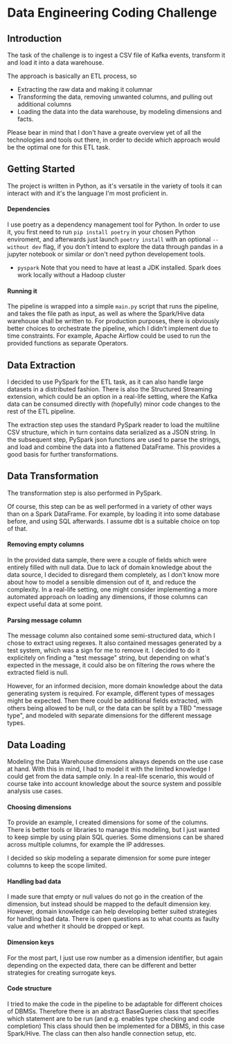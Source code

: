 # Data Engineering Coding Challenge
## Introduction
The task of the challenge is to ingest a CSV file of Kafka events, transform it and load it into a data warehouse.

The approach is basically an ETL process, so 
- Extracting the raw data and making it columnar
- Transforming the data, removing unwanted columns, and pulling out additional columns
- Loading the data into the data warehouse, by modeling dimensions and facts.  

Please bear in mind that I don't have a greate overview yet of all the technologies and tools out there, in order to decide which approach would be the optimal one for this ETL task.

## Getting Started
The project is written in Python, as it's versatile in the variety of tools it can interact with and it's the language I'm most proficient in. 

#### Dependencies
I use poetry as a dependency management tool for Python. In order to use it, you first need to run `pip install poetry` in your chosen Python enviroment, and afterwards just launch `poetry install` with an optional `--without dev` flag, if you don't intend to explore the data through pandas in a jupyter notebook or similar or don't need python developement tools.

- `pyspark`
Note that you need to have at least a JDK installed. Spark does work locally without a Hadoop cluster

#### Running it
The pipeline is wrapped into a simple `main.py` script that runs the pipeline, and takes the file path as input, as well as where the Spark/Hive data warehouse shall be written to.
For production purposes, there is obviously better choices to orchestrate the pipeline, which I didn't implement due to time constraints.
For example, Apache Airflow could be used to run the provided functions as separate Operators. 

## Data Extraction
I decided to use PySpark for the ETL task, as it can also handle large datasets in a distributed fashion. There is also the Structured Streaming extension, which could be an option in a real-life setting, where the Kafka data can be consumed directly with (hopefully) minor code changes to the rest of the ETL pipeline.

The extraction step uses the standard PySpark reader to load the multiline CSV structure, which in turn contains data serialized as a JSON string.
In the subsequent step, PySpark json functions are used to parse the strings, and load and combine the data into a flattened DataFrame. This provides a good basis for further transformations.

## Data Transformation
The transformation step is also performed in PySpark. 

Of course, this step can be as well performed in a variety of other ways than on a Spark DataFrame.
For example, by loading it into some database before, and using SQL afterwards.
I assume dbt is a suitable choice on top of that.

#### Removing empty columns
In the provided data sample, there were a couple of fields which were entirely filled with null data. 
Due to lack of domain knowledge about the data source, I decided to disregard them completely, as I don't know more about how to model a sensible dimension out of it, and reduce the complexity.
In a real-life setting, one might consider implementing a more automated approach on loading any dimensions, if those columns can expect useful data at some point.

#### Parsing message column
The message column also contained some semi-structured data, which I chose to extract using regexes.
It also contained messages generated by a test system, which was a sign for me to remove it. 
I decided to do it explicitely on finding a "test message" string, but depending on what's expected in the message, it could also be on filtering the rows where the extracted field is null. 

However, for an informed decision, more domain knowledge about the data generating system is required.
For example, different types of messages might be expected. Then there could be additional fields extracted, with others being allowed to be null, or the data can be split by a TBD "message type", and modeled with separate dimensions for the different message types.

## Data Loading
Modeling the Data Warehouse dimensions always depends on the use case at hand. With this in mind, I had to model it with the limited knowledge I could get from the data sample only. In a real-life scenario, this would of course take into account knowledge about the source system and possible analysis use cases.

#### Choosing dimensions
To provide an example, I created dimensions for some of the columns. 
There is better tools or libraries to manage this modeling, but I just wanted to keep simple by using plain SQL queries.
Some dimensions can be shared across multiple columns, for example the IP addresses.

I decided so skip modeling a separate dimension for some pure integer columns to keep the scope limited.

#### Handling bad data
I made sure that empty or null values do not go in the creation of the dimension, but instead should be mapped to the default dimension key.
However, domain knowledge can help developing better suited strategies for handling bad data. There is open questions as to what counts as faulty value and whether it should be dropped or kept.

#### Dimension keys 
For the most part, I just use row number as a dimension identifier, but again depending on the expected data, there can be different and better strategies for creating surrogate keys. 

#### Code structure
I tried to make the code in the pipeline to be adaptable for different choices of DBMSs. Therefore there is an abstract BaseQueries class that specifies which statement are to be run (and e.g. enables type checking and code completion)
This class should then be implemented for a DBMS, in this case Spark/Hive. 
The class can then also handle connection setup, etc.

